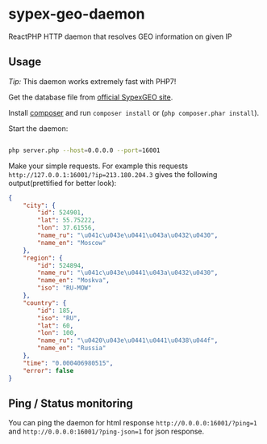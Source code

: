 # sypex-geo-daemon

ReactPHP HTTP daemon that resolves GEO information on given IP

## Usage

*Tip:* This daemon works extremely fast with PHP7!

Get the database file from [official SypexGEO site](https://sypexgeo.net/ru/download/).

Install [composer](http://getcomposer.org/download/) and run `composer install` or (`php composer.phar install`).

Start the daemon:

```bash

php server.php --host=0.0.0.0 --port=16001

```

Make your simple requests. 
For example this requests `http://127.0.0.1:16001/?ip=213.180.204.3` gives the following output(prettified for better look):

```json
{
    "city": {
        "id": 524901,
        "lat": 55.75222,
        "lon": 37.61556,
        "name_ru": "\u041c\u043e\u0441\u043a\u0432\u0430",
        "name_en": "Moscow"
    },
    "region": {
        "id": 524894,
        "name_ru": "\u041c\u043e\u0441\u043a\u0432\u0430",
        "name_en": "Moskva",
        "iso": "RU-MOW"
    },
    "country": {
        "id": 185,
        "iso": "RU",
        "lat": 60,
        "lon": 100,
        "name_ru": "\u0420\u043e\u0441\u0441\u0438\u044f",
        "name_en": "Russia"
    },
    "time": "0.000406980515",
    "error": false
}
```

## Ping / Status monitoring

You can ping the daemon for html response `http://0.0.0.0:16001/?ping=1` and `http://0.0.0.0:16001/?ping-json=1` for json response.